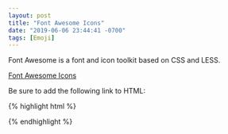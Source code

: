 ```yaml
---
layout: post
title: "Font Awesome Icons"
date: "2019-06-06 23:44:41 -0700"
tags: [Emoji]
---
```


Font Awesome is a font and icon toolkit based on CSS and LESS.

[Font Awesome Icons](https://fontawesome.com/icons?d=gallery)

Be sure to add the following link to HTML:

{% highlight html %}

<link rel='stylesheet' href='https://use.fontawesome.com/releases/v5.7.0/css/all.css' integrity='sha384-lZN37f5QGtY3VHgisS14W3ExzMWZxybE1SJSEsQp9S+oqd12jhcu+A56Ebc1zFSJ' crossorigin='anonymous'> <!-- allowing to use the font awesome icons v5.7.0 -->

<link rel="stylesheet" href="https://cdnjs.cloudflare.com/ajax/libs/font-awesome/4.7.0/css/font-awesome.min.css"> <!-- allowing to use the font awesome icons v4.7.0-->

{% endhighlight %}
